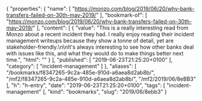 {
  "properties": {
    "name": [
      "https://monzo.com/blog/2019/06/20/why-bank-transfers-failed-on-30th-may-2019/"
    ],
    "bookmark-of": [
      "https://monzo.com/blog/2019/06/20/why-bank-transfers-failed-on-30th-may-2019/"
    ],
    "content": [
      {
        "value": "This is a really interesting read from Monzo about a recent incident they had. I really enjoy reading their incident management writeups because they show a tonne of detail, yet are stakeholder-friendly.\n\nIt's always interesting to see how other banks deal with issues like this, and what they would do to make things better next time.",
        "html": ""
      }
    ],
    "published": [
      "2019-06-23T21:25:20+0100"
    ],
    "category": [
      "incident-management"
    ]
  },
  "aliases": [
    "/bookmarks/f8347265-9c2a-485e-910d-a6aea8d2ab8b/",
    "/mf2/f8347265-9c2a-485e-910d-a6aea8d2ab8b/",
    "/mf2/2019/06/8eBB3"
  ],
  "h": "h-entry",
  "date": "2019-06-23T21:25:20+0100",
  "tags": [
    "incident-management"
  ],
  "kind": "bookmarks",
  "slug": "2019/06/8ebb3"
}
